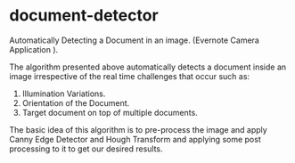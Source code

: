 # document-detector
Automatically Detecting a Document in an image. (Evernote Camera Application ).

The algorithm presented above automatically detects a document inside an image irrespective of the real time challenges that occur such as:
1) Illumination Variations.
2) Orientation of the Document.
3) Target document on top of multiple documents.

The basic idea of this algorithm is to pre-process the image and apply Canny Edge Detector and Hough Transform and applying some post processing
to it to get our desired results.
